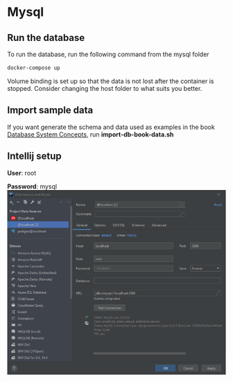 # Mysql
## Run the database
To run the database, run the following command from the mysql folder
```bash
docker-compose up
```
Volume binding is set up so that the data is not lost after the container is stopped.
Consider changing the host folder to what suits you better.

## Import sample data
If you want generate the schema and data used as examples in the book
[Database System Concepts](https://www.db-book.com/db7/university-lab-dir/db-tips.html),
run **import-db-book-data.sh**

## Intellij setup
**User**: root

**Password**: mysql
![setup](intellij-setup.png)
